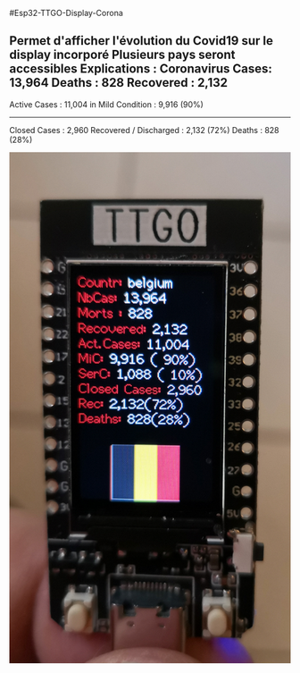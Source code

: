 #Esp32-TTGO-Display-Corona

Permet d'afficher l'évolution du Covid19 sur le display incorporé
Plusieurs pays seront accessibles
Explications :
Coronavirus Cases: 13,964 
Deaths : 828
Recovered : 2,132 
----------------------
Active Cases : 11,004
in Mild Condition : 9,916 (90%) 

-----------------------
Closed Cases : 2,960
Recovered / Discharged : 2,132 (72%) 
Deaths : 828 (28%)


![images](https://github.com/Fumberto/Esp32-TTGO-Display-Corona/blob/master/covid19.jpg)


